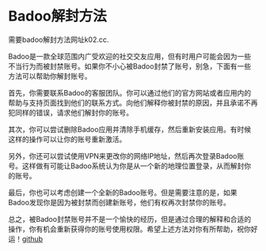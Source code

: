 # Badoo解封方法

需要badoo解封方法网址k02.cc. 

Badoo是一款全球范围内广受欢迎的社交交友应用，但有时用户可能会因为一些不当行为而被封禁账号。如果你不小心被Badoo封禁了账号，别急，下面有一些方法可以帮助你解封账号。

首先，你需要联系Badoo的客服团队。你可以通过他们的官方网站或者应用内的帮助与支持页面找到他们的联系方式。向他们解释你被封禁的原因，并且承诺不再犯同样的错误，请求他们解封你的账号。

其次，你可以尝试删除Badoo应用并清除手机缓存，然后重新安装应用。有时候这样的操作可以让你的账号重新激活。

另外，你还可以尝试使用VPN来更改你的网络IP地址，然后再次登录Badoo账号。这样做有可能让Badoo系统认为你是从一个新的地理位置登录，从而解封你的账号。

最后，你也可以考虑创建一个全新的Badoo账号。但是需要注意的是，如果Badoo发现你是因为被封禁而创建新账号，他们有权再次封禁你的账号。

总之，被Badoo封禁账号并不是一个愉快的经历，但是通过合理的解释和合适的操作，你有机会重新获得你的账号使用权限。希望上述方法对你有所帮助，祝你好运！[github](https://github.com)
